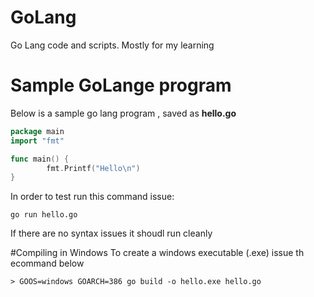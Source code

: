 # GoLang

Go Lang code and scripts. Mostly for my learning

# Sample GoLange program

Below is a sample go lang program , saved as **hello.go**

```go
package main
import "fmt"

func main() {
        fmt.Printf("Hello\n")
}
```

In order to test run this command issue:

```
go run hello.go
```

If there are no syntax issues it shoudl run cleanly

#Compiling in Windows
To create a windows executable (.exe) issue th ecommand below

```
> GOOS=windows GOARCH=386 go build -o hello.exe hello.go
```
